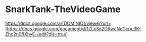 # SnarkTank-TheVideoGame

https://docs.google.com/a/[DOMINIO]/viewer?url=[https://docs.google.com/document/d/1ZLx3q2ORwcNeGcpu3K-Zho2n0fIXhyE-/edit?dls=true]
